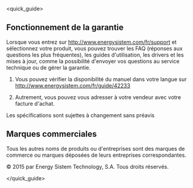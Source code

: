 <quick_guide>
##  Fonctionnement de la garantie

Lorsque vous entrez sur http://www.energysistem.com/fr/support et sélectionnez votre produit, vous pouvez trouver les FAQ (réponses aux questions les plus fréquentes), les guides d'utilisation, les drivers et les mises à jour, comme la possibilité d'envoyer vos questions au service technique ou de gérer la garantie.

1. Vous pouvez vérifier la disponibilité du manuel dans votre langue sur
http://www.energysistem.com/fr/guide/42233

2. Autrement, vous pouvez vous adresser à votre vendeur avec votre facture d'achat.


Les spécifications sont sujettes à changement sans préavis

## Marques commerciales

Tous les autres noms de produits ou d'entreprises sont des marques de commerce ou marques déposées de leurs entreprises correspondantes.

© 2015 par Energy Sistem Technology, S.A. Tous droits réservés.


</quick_guide>

